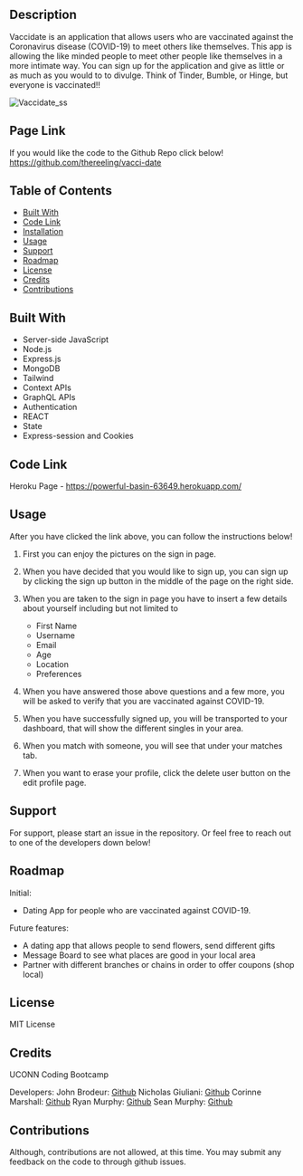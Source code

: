 ## Description

Vaccidate is an application that allows users who are vaccinated against the Coronavirus disease (COVID-19) to meet others like themselves. This app is allowing the like minded people to meet other people like themselves in a more intimate way. You can sign up for the application and give as little or as much as you would to to divulge. Think of Tinder, Bumble, or Hinge, but everyone is vaccinated!! 


![Vaccidate_ss](./vacci-date.png)

## Page Link

If you would like the code to the Github Repo click below!
https://github.com/thereeling/vacci-date

## Table of Contents

* [Built With](#built-with)
* [Code Link](#code-link)
* [Installation](#installation)
* [Usage](#usage)
* [Support](#support)
* [Roadmap](#roadmap)
* [License](#license)
* [Credits](#credits)
* [Contributions](#contributions)


## Built With

- Server-side JavaScript
- Node.js
- Express.js
- MongoDB
- Tailwind
- Context APIs
- GraphQL APIs
- Authentication
- REACT
- State 
- Express-session and Cookies

## Code Link

Heroku Page - https://powerful-basin-63649.herokuapp.com/


## Usage

After you have clicked the link above, you can follow the instructions below!

1. First you can enjoy the pictures on the sign in page. 

2. When you have decided that you would like to sign up, you can sign up by clicking the sign up button in the middle of the page on the right side. 

3. When you are taken to the sign in page you have to insert a few details about yourself including but not limited to 
    - First Name
    - Username
    - Email
    - Age
    - Location
    - Preferences

4. When you have answered those above questions and a few more, you will be asked to verify that you are vaccinated against COVID-19. 

5. When you have successfully signed up, you will be transported to your dashboard, that will show the different singles in your area.

6. When you match with someone, you will see that under your matches tab.

7. When you want to erase your profile, click the delete user button on the edit profile page.   

## Support

For support, please start an issue in the repository. Or feel free to reach out to one of the developers down below!

## Roadmap

Initial: 

- Dating App for people who are vaccinated against COVID-19. 

Future features:

- A dating app that allows people to send flowers, send different gifts
- Message Board to see what places are good in your local area 
- Partner with different branches or chains in order to offer coupons (shop local)

## License

MIT License

## Credits

UCONN Coding Bootcamp

Developers: 
John Brodeur: [Github](https://github.com/JPDBrodeur)
Nicholas Giuliani: [Github](https://github.com/thereeling)
Corinne Marshall: [Github](https://github.com/cmarshall13)
Ryan Murphy: [Github](https://github.com/RynMrphy18)
Sean Murphy: [Github](https://github.com/smurphy7326)


## Contributions

Although, contributions are not allowed, at this time.  You may submit any feedback on the code to through github issues. 